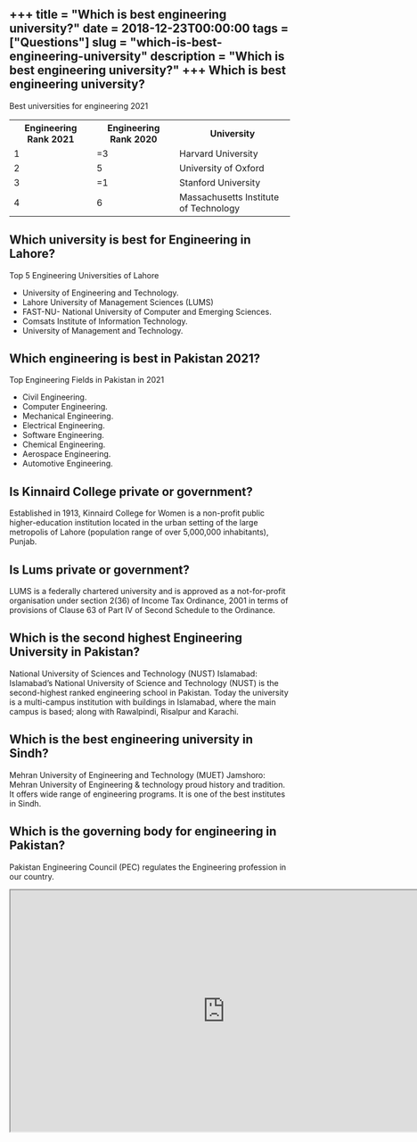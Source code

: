 +++
title = "Which is best engineering university?"
date = 2018-12-23T00:00:00
tags = ["Questions"]
slug = "which-is-best-engineering-university"
description = "Which is best engineering university?"
+++
Which is best engineering university?
-------------------------------------

Best universities for engineering 2021

<table><tr><th>Engineering Rank 2021</th><th>Engineering Rank 2020</th><th>University</th></tr><tr><td>1</td><td>=3</td><td>Harvard University</td></tr><tr><td>2</td><td>5</td><td>University of Oxford</td></tr><tr><td>3</td><td>=1</td><td>Stanford University</td></tr><tr><td>4</td><td>6</td><td>Massachusetts Institute of Technology</td></tr></table>

Which university is best for Engineering in Lahore?
---------------------------------------------------

Top 5 Engineering Universities of Lahore

- University of Engineering and Technology.
- Lahore University of Management Sciences (LUMS)
- FAST-NU- National University of Computer and Emerging Sciences.
- Comsats Institute of Information Technology.
- University of Management and Technology.

Which engineering is best in Pakistan 2021?
-------------------------------------------

Top Engineering Fields in Pakistan in 2021

- Civil Engineering.
- Computer Engineering.
- Mechanical Engineering.
- Electrical Engineering.
- Software Engineering.
- Chemical Engineering.
- Aerospace Engineering.
- Automotive Engineering.

Is Kinnaird College private or government?
------------------------------------------

Established in 1913, Kinnaird College for Women is a non-profit public higher-education institution located in the urban setting of the large metropolis of Lahore (population range of over 5,000,000 inhabitants), Punjab.

Is Lums private or government?
------------------------------

LUMS is a federally chartered university and is approved as a not-for-profit organisation under section 2(36) of Income Tax Ordinance, 2001 in terms of provisions of Clause 63 of Part IV of Second Schedule to the Ordinance.

Which is the second highest Engineering University in Pakistan?
---------------------------------------------------------------

National University of Sciences and Technology (NUST) Islamabad: Islamabad’s National University of Science and Technology (NUST) is the second-highest ranked engineering school in Pakistan. Today the university is a multi-campus institution with buildings in Islamabad, where the main campus is based; along with Rawalpindi, Risalpur and Karachi.

Which is the best engineering university in Sindh?
--------------------------------------------------

Mehran University of Engineering and Technology (MUET) Jamshoro: Mehran University of Engineering &amp; technology proud history and tradition. It offers wide range of engineering programs. It is one of the best institutes in Sindh.

Which is the governing body for engineering in Pakistan?
--------------------------------------------------------

Pakistan Engineering Council (PEC) regulates the Engineering profession in our country.

<iframe allow="accelerometer; autoplay; clipboard-write; encrypted-media; gyroscope; picture-in-picture" allowfullscreen="" class="__youtube_prefs__  epyt-is-override  no-lazyload" data-no-lazy="1" data-origheight="433" data-origwidth="770" data-skipgform_ajax_framebjll="" height="433" id="_ytid_64652" loading="lazy" src="https://www.youtube.com/embed/70MaH1EuOQg?enablejsapi=1&autoplay=0&cc_load_policy=0&cc_lang_pref=&iv_load_policy=1&loop=0&modestbranding=0&rel=1&fs=1&playsinline=0&autohide=2&theme=dark&color=red&controls=1&" title="YouTube player" width="770"></iframe>